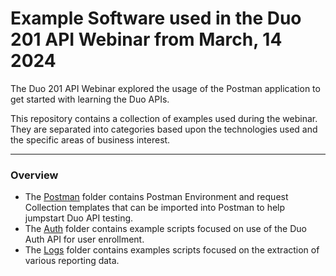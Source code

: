 # Example Software used in the Duo 201 API Webinar from March, 14 2024

The Duo 201 API Webinar explored the usage of the Postman application to get started with learning the Duo APIs.

This repository contains a collection of examples used during the webinar. They are separated into 
categories based upon the technologies used and the specific areas of business interest.

---

### Overview

* The [Postman](Postman) folder contains Postman Environment and request Collection templates that can be imported into Postman to help jumpstart Duo API testing.
* The [Auth](Auth) folder contains example scripts focused on use of the Duo Auth API for user enrollment.
* The [Logs](Logs) folder contains examples scripts focused on the extraction of various reporting data.